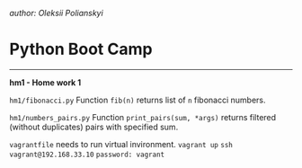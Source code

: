 *author: Oleksii Polianskyi*

# Python Boot Camp
_____________________________________
**hm1 - Home work 1**

`hm1/fibonacci.py` Function `fib(n)` returns list of `n` fibonacci numbers.

`hm1/numbers_pairs.py` Function `print_pairs(sum, *args)` returns filtered (without duplicates) pairs with specified sum.

`vagrantfile` needs to run virtual invironment.
    `vagrant up`
    `ssh vagrant@192.168.33.10`
    `password: vagrant`
 
 
